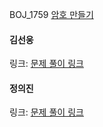 BOJ_1759 [암호 만들기](https://www.acmicpc.net/problem/1759)<br>

#### 김선웅
링크: [문제 풀이 링크](https://github.com/dnd2dnd/coding-test/blob/main/src/com/solution/baekjoon/backtracking/BOJ1759.java)

#### 정의진
링크: [문제 풀이 링크](https://github.com/uijin-j/algorithm-coding-test/tree/main/%EB%B0%B1%EC%A4%80/Gold/1759.%E2%80%85%EC%95%94%ED%98%B8%E2%80%85%EB%A7%8C%EB%93%A4%EA%B8%B0)
